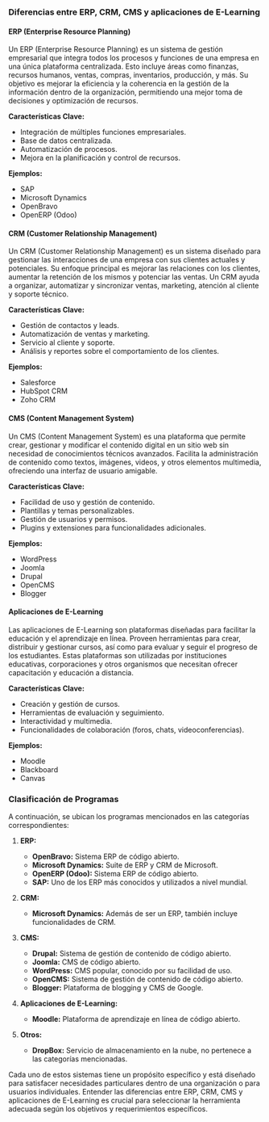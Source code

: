 ### Diferencias entre ERP, CRM, CMS y aplicaciones de E-Learning

#### ERP (Enterprise Resource Planning)

Un ERP (Enterprise Resource Planning) es un sistema de gestión empresarial que integra todos los procesos y funciones de una empresa en una única plataforma centralizada. Esto incluye áreas como finanzas, recursos humanos, ventas, compras, inventarios, producción, y más. Su objetivo es mejorar la eficiencia y la coherencia en la gestión de la información dentro de la organización, permitiendo una mejor toma de decisiones y optimización de recursos.

**Características Clave:**
- Integración de múltiples funciones empresariales.
- Base de datos centralizada.
- Automatización de procesos.
- Mejora en la planificación y control de recursos.

**Ejemplos:**
- SAP
- Microsoft Dynamics
- OpenBravo
- OpenERP (Odoo)

#### CRM (Customer Relationship Management)

Un CRM (Customer Relationship Management) es un sistema diseñado para gestionar las interacciones de una empresa con sus clientes actuales y potenciales. Su enfoque principal es mejorar las relaciones con los clientes, aumentar la retención de los mismos y potenciar las ventas. Un CRM ayuda a organizar, automatizar y sincronizar ventas, marketing, atención al cliente y soporte técnico.

**Características Clave:**
- Gestión de contactos y leads.
- Automatización de ventas y marketing.
- Servicio al cliente y soporte.
- Análisis y reportes sobre el comportamiento de los clientes.

**Ejemplos:**
- Salesforce
- HubSpot CRM
- Zoho CRM

#### CMS (Content Management System)

Un CMS (Content Management System) es una plataforma que permite crear, gestionar y modificar el contenido digital en un sitio web sin necesidad de conocimientos técnicos avanzados. Facilita la administración de contenido como textos, imágenes, videos, y otros elementos multimedia, ofreciendo una interfaz de usuario amigable.

**Características Clave:**
- Facilidad de uso y gestión de contenido.
- Plantillas y temas personalizables.
- Gestión de usuarios y permisos.
- Plugins y extensiones para funcionalidades adicionales.

**Ejemplos:**
- WordPress
- Joomla
- Drupal
- OpenCMS
- Blogger

#### Aplicaciones de E-Learning

Las aplicaciones de E-Learning son plataformas diseñadas para facilitar la educación y el aprendizaje en línea. Proveen herramientas para crear, distribuir y gestionar cursos, así como para evaluar y seguir el progreso de los estudiantes. Estas plataformas son utilizadas por instituciones educativas, corporaciones y otros organismos que necesitan ofrecer capacitación y educación a distancia.

**Características Clave:**
- Creación y gestión de cursos.
- Herramientas de evaluación y seguimiento.
- Interactividad y multimedia.
- Funcionalidades de colaboración (foros, chats, videoconferencias).

**Ejemplos:**
- Moodle
- Blackboard
- Canvas

### Clasificación de Programas

A continuación, se ubican los programas mencionados en las categorías correspondientes:

1. **ERP:**
   - **OpenBravo:** Sistema ERP de código abierto.
   - **Microsoft Dynamics:** Suite de ERP y CRM de Microsoft.
   - **OpenERP (Odoo):** Sistema ERP de código abierto.
   - **SAP:** Uno de los ERP más conocidos y utilizados a nivel mundial.

2. **CRM:**
   - **Microsoft Dynamics:** Además de ser un ERP, también incluye funcionalidades de CRM.

3. **CMS:**
   - **Drupal:** Sistema de gestión de contenido de código abierto.
   - **Joomla:** CMS de código abierto.
   - **WordPress:** CMS popular, conocido por su facilidad de uso.
   - **OpenCMS:** Sistema de gestión de contenido de código abierto.
   - **Blogger:** Plataforma de blogging y CMS de Google.

4. **Aplicaciones de E-Learning:**
   - **Moodle:** Plataforma de aprendizaje en línea de código abierto.

5. **Otros:**
   - **DropBox:** Servicio de almacenamiento en la nube, no pertenece a las categorías mencionadas.


Cada uno de estos sistemas tiene un propósito específico y está diseñado para satisfacer necesidades particulares dentro de una organización o para usuarios individuales. Entender las diferencias entre ERP, CRM, CMS y aplicaciones de E-Learning es crucial para seleccionar la herramienta adecuada según los objetivos y requerimientos específicos.